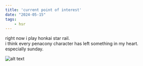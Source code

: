 ```yaml
---
title: 'current point of interest'
date: "2024-05-15"
tags:
    - hsr
---
```


right now i play honkai star rail.  
i think every penacony character has left something in my heart.  
especially sunday.

![alt text](images/sunday.png)